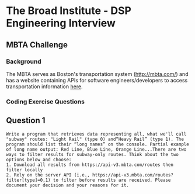 # The Broad Institute - DSP Engineering Interview

## MBTA Challenge

### Background
The MBTA serves as Boston's transportation system (http://mbta.com/) and has a website containing APIs for software engineers/developers to access transportation information [here](https://api-v3.mbta.com/docs/swagger/index.html).

### Coding Exercise Questions

## Question 1
````
Write a program that retrieves data representing all, what we'll call "subway" routes: "Light Rail" (type 0) and“Heavy Rail” (type 1). The program should list their “long names” on the console. Partial example of long name output: Red Line, Blue Line, Orange Line...There are two ways to filter results for subway-only routes. Think about the two options below and choose:
1. Download all results from https://api-v3.mbta.com/routes then filter locally
2. Rely on the server API (i.e., https://api-v3.mbta.com/routes?filter[type]=0,1) to filter before results are received. Please document your decision and your reasons for it.
````
